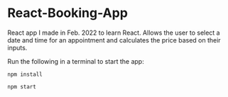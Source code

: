 # React-Booking-App
React app I made in Feb. 2022 to learn React. Allows the user to select a date and time for an appointment and calculates the price based on their inputs.

Run the following in a terminal to start the app:

```npm install```

```npm start```
